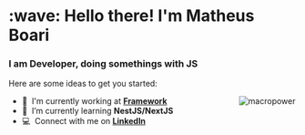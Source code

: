 <h1 align="left" id="macropower-title">:wave: Hello there! I'm Matheus Boari</h1>
<h3 align="left">I am Developer, doing somethings with JS</h3>

Here are some ideas to get you started:

<a href="#macropower-title">
  <img src="https://github-readme-stats.vercel.app/api?username=matheusboari&show_icons=true&count_private=true&include_all_commits=true" alt="macropower" align="right" />
</a>

- :office: &nbsp;I'm currently working at **[Framework]**
- :seedling: &nbsp;I’m currently learning **NestJS/NextJS**
- :computer: &nbsp;Connect with me on **[LinkedIn]**

<!-- links -->

[Framework]: https://www.frameworkdigital.com.br/ "Framework Home"
[issues page]: https://github.com/MacroPower/MacroPower/issues "MacroPower/issues"
[linkedin]: https://www.linkedin.com/in/matheusboari "Matheus Boari LinkedIn"
